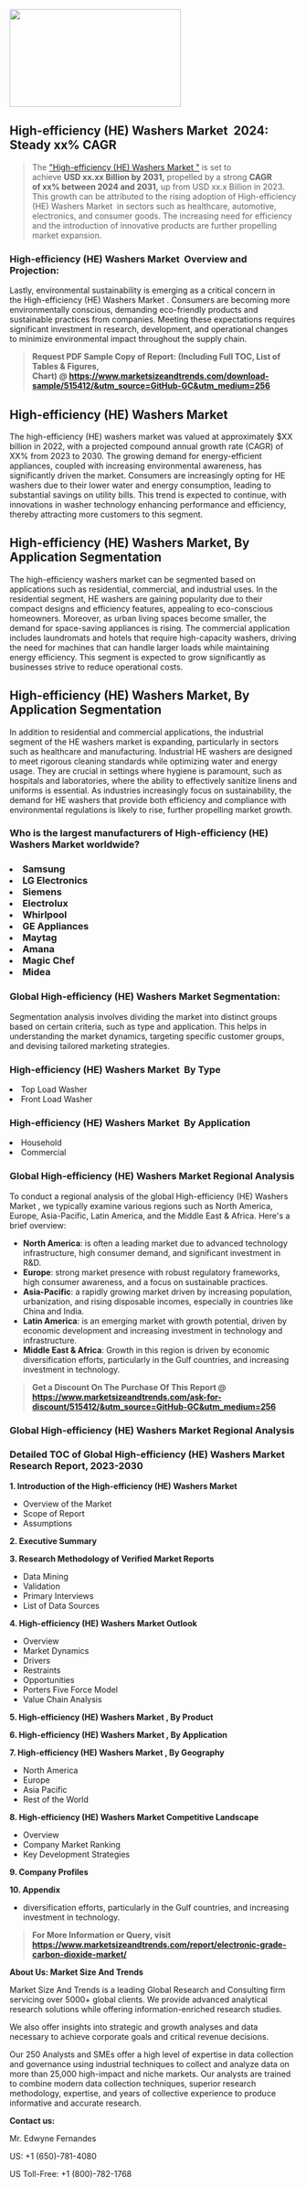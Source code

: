 <p><img class="alignnone size-medium wp-image-20088" src="https://ffe5etoiles.com/wp-content/uploads/2024/12/MST1-300x171.png" alt="" width="300" height="171" /></p><h2 id="ember46" class="ember-view reader-text-block__heading-2">High-efficiency (HE) Washers Market &nbsp;2024: Steady&nbsp;xx% CAGR</h2><blockquote id="ember47" class="ember-view reader-text-block__blockquote">The&nbsp;<a class="app-aware-link " href="https://www.marketsizeandtrends.com/download-sample/515412/&utm_source=GitHub-GC&utm_medium=256" target="_blank" data-test-app-aware-link="">"High-efficiency (HE) Washers Market "</a>&nbsp;is set to achieve&nbsp;<strong>USD&nbsp;xx.xx&nbsp;Billion by 2031,</strong>&nbsp;propelled by a strong&nbsp;<strong>CAGR of&nbsp;xx% between 2024 and 2031,</strong>&nbsp;up from USD xx.x Billion in 2023. This growth can be attributed to the rising adoption of&nbsp;High-efficiency (HE) Washers Market &nbsp;in sectors such as healthcare, automotive, electronics, and consumer goods. The increasing need for efficiency and the introduction of innovative products are further propelling market expansion.</blockquote><h3 id="ember48" class="ember-view reader-text-block__heading-3">High-efficiency (HE) Washers Market &nbsp;Overview and Projection:</h3><p id="ember49" class="ember-view reader-text-block__paragraph">Lastly, environmental sustainability is emerging as a critical concern in the&nbsp;High-efficiency (HE) Washers Market . Consumers are becoming more environmentally conscious, demanding eco-friendly products and sustainable practices from companies. Meeting these expectations requires significant investment in research, development, and operational changes to minimize environmental impact throughout the supply chain.</p><blockquote id="ember50" class="ember-view reader-text-block__blockquote"><strong>Request PDF Sample Copy of Report: (Including Full TOC, List of Tables &amp; Figures, Chart)&nbsp;@&nbsp;<strong><a href="https://www.marketsizeandtrends.com/download-sample/515412/&utm_source=GitHub-GC&utm_medium=256" target="_blank">https://www.marketsizeandtrends.com/download-sample/515412/&utm_source=GitHub-GC&utm_medium=256</a></strong></strong></blockquote><h3 class=""> <h2>High-efficiency (HE) Washers Market</h2><p>The high-efficiency (HE) washers market was valued at approximately $XX billion in 2022, with a projected compound annual growth rate (CAGR) of XX% from 2023 to 2030. The growing demand for energy-efficient appliances, coupled with increasing environmental awareness, has significantly driven the market. Consumers are increasingly opting for HE washers due to their lower water and energy consumption, leading to substantial savings on utility bills. This trend is expected to continue, with innovations in washer technology enhancing performance and efficiency, thereby attracting more customers to this segment.</p><h2>High-efficiency (HE) Washers Market, By Application Segmentation</h2><p>The high-efficiency washers market can be segmented based on applications such as residential, commercial, and industrial uses. In the residential segment, HE washers are gaining popularity due to their compact designs and efficiency features, appealing to eco-conscious homeowners. Moreover, as urban living spaces become smaller, the demand for space-saving appliances is rising. The commercial application includes laundromats and hotels that require high-capacity washers, driving the need for machines that can handle larger loads while maintaining energy efficiency. This segment is expected to grow significantly as businesses strive to reduce operational costs.</p><h2>High-efficiency (HE) Washers Market, By Application Segmentation</h2><p>In addition to residential and commercial applications, the industrial segment of the HE washers market is expanding, particularly in sectors such as healthcare and manufacturing. Industrial HE washers are designed to meet rigorous cleaning standards while optimizing water and energy usage. They are crucial in settings where hygiene is paramount, such as hospitals and laboratories, where the ability to effectively sanitize linens and uniforms is essential. As industries increasingly focus on sustainability, the demand for HE washers that provide both efficiency and compliance with environmental regulations is likely to rise, further propelling market growth.</p></h3><h3 id="" class="">Who is the largest manufacturers of&nbsp;High-efficiency (HE) Washers Market worldwide?</h3><h3 class=""></Li><Li>Samsung</Li><Li> LG Electronics</Li><Li> Siemens</Li><Li> Electrolux</Li><Li> Whirlpool</Li><Li> GE Appliances</Li><Li> Maytag</Li><Li> Amana</Li><Li> Magic Chef</Li><Li> Midea</h3><h3 id="ember53" class="ember-view reader-text-block__heading-3">Global&nbsp;High-efficiency (HE) Washers Market Segmentation:</h3><p id="ember54" class="ember-view reader-text-block__paragraph">Segmentation analysis involves dividing the market into distinct groups based on certain criteria, such as type and application. This helps in understanding the market dynamics, targeting specific customer groups, and devising tailored marketing strategies.</p><h3 id="" class="">High-efficiency (HE) Washers Market &nbsp;By Type</h3><p></Li><Li>Top Load Washer</Li><Li> Front Load Washer</p><h3 id="" class="">High-efficiency (HE) Washers Market &nbsp;By Application</h3><p class=""></Li><Li>Household</Li><Li> Commercial</p><h3 id="ember62" class="ember-view reader-text-block__heading-3">Global High-efficiency (HE) Washers Market Regional Analysis</h3><p id="ember63" class="ember-view reader-text-block__paragraph">To conduct a regional analysis of the global High-efficiency (HE) Washers Market , we typically examine various regions such as North America, Europe, Asia-Pacific, Latin America, and the Middle East &amp; Africa. Here's a brief overview:</p><ul><li><strong>North America</strong>: is often a leading market due to advanced technology infrastructure, high consumer demand, and significant investment in R&amp;D.</li><li><strong>Europe</strong>: strong market presence with robust regulatory frameworks, high consumer awareness, and a focus on sustainable practices.</li><li><strong>Asia-Pacific</strong>: a rapidly growing market driven by increasing population, urbanization, and rising disposable incomes, especially in countries like China and India.</li><li><strong>Latin America</strong>: is an emerging market with growth potential, driven by economic development and increasing investment in technology and infrastructure.</li><li><strong>Middle East &amp; Africa</strong>: Growth in this region is driven by economic diversification efforts, particularly in the Gulf countries, and increasing investment in technology.</li></ul><blockquote id="ember61" class="ember-view reader-text-block__blockquote"><strong>Get a Discount On The Purchase Of This Report @ <strong><a href="https://html-cleaner.com/" target="">https://www.marketsizeandtrends.com/ask-for-discount/515412/&utm_source=GitHub-GC&utm_medium=256</a></strong></strong></blockquote><h3 id="ember62" class="ember-view reader-text-block__heading-3">Global High-efficiency (HE) Washers Market Regional Analysis</h3><h3 id="" class="">Detailed TOC of Global High-efficiency (HE) Washers Market Research Report, 2023-2030</h3><p id="" class=""><strong>1. Introduction of the High-efficiency (HE) Washers Market </strong></p><ul><li>Overview of the Market</li><li>Scope of Report</li><li>Assumptions</li></ul><p id="" class=""><strong>2. Executive Summary</strong></p><p id="" class=""><strong>3. Research Methodology of Verified Market Reports</strong></p><ul><li>Data Mining</li><li>Validation</li><li>Primary Interviews</li><li>List of Data Sources</li></ul><p id="" class=""><strong>4. High-efficiency (HE) Washers Market Outlook</strong></p><ul><li>Overview</li><li>Market Dynamics</li><li>Drivers</li><li>Restraints</li><li>Opportunities</li><li>Porters Five Force Model</li><li>Value Chain Analysis</li></ul><p id="" class=""><strong>5. High-efficiency (HE) Washers Market , By Product</strong></p><p id="" class=""><strong>6. High-efficiency (HE) Washers Market , By Application</strong></p><p id="" class=""><strong>7. High-efficiency (HE) Washers Market , By Geography</strong></p><ul><li>North America</li><li>Europe</li><li>Asia Pacific</li><li>Rest of the World</li></ul><p id="" class=""><strong>8. High-efficiency (HE) Washers Market Competitive Landscape</strong></p><ul><li>Overview</li><li>Company Market Ranking</li><li>Key Development Strategies</li></ul><p id="" class=""><strong>9. Company Profiles</strong></p><p id="" class=""><strong>10. Appendix</strong></p><ul><li>diversification efforts, particularly in the Gulf countries, and increasing investment in technology.</li></ul><blockquote id="ember65" class="ember-view reader-text-block__blockquote"><strong>For More Information or Query, visit <strong><strong><a href="https://html-cleaner.com/" target="">https://www.marketsizeandtrends.com/report/electronic-grade-carbon-dioxide-market/</a></strong></strong></strong></blockquote><p id="" class=""><strong>About Us: Market Size And Trends</strong></p><p id="" class="">Market Size And Trends is a leading Global Research and Consulting firm servicing over 5000+ global clients. We provide advanced analytical research solutions while offering information-enriched research studies.</p><p id="" class="">We also offer insights into strategic and growth analyses and data necessary to achieve corporate goals and critical revenue decisions.</p><p id="" class="">Our 250 Analysts and SMEs offer a high level of expertise in data collection and governance using industrial techniques to collect and analyze data on more than 25,000 high-impact and niche markets. Our analysts are trained to combine modern data collection techniques, superior research methodology, expertise, and years of collective experience to produce informative and accurate research.</p><p id="" class=""><strong>Contact us:</strong></p><p id="" class="">Mr. Edwyne Fernandes</p><p id="" class="">US: +1 (650)-781-4080</p><p id="" class="">US Toll-Free: +1 (800)-782-1768</p>
